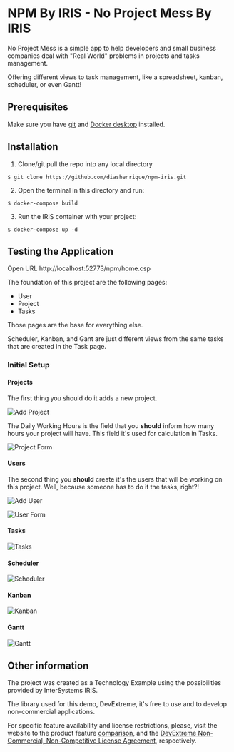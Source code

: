 # NPM By IRIS - No Project Mess By IRIS

No Project Mess is a simple app to help developers and small business companies deal with "Real World" problems in projects and tasks management.

Offering different views to task management, like a spreadsheet, kanban, scheduler, or even Gantt!

## Prerequisites
Make sure you have [git](https://git-scm.com/book/en/v2/Getting-Started-Installing-Git) and [Docker desktop](https://www.docker.com/products/docker-desktop) installed.

## Installation

1. Clone/git pull the repo into any local directory

```
$ git clone https://github.com/diashenrique/npm-iris.git
```

2. Open the terminal in this directory and run:

```
$ docker-compose build
```

3. Run the IRIS container with your project:

```
$ docker-compose up -d
```

## Testing the Application

Open URL http://localhost:52773/npm/home.csp

The foundation of this project are the following pages:

- User
- Project
- Tasks

Those pages are the base for everything else.

Scheduler, Kanban, and Gant are just different views from the same tasks that are created in the Task page.

### Initial Setup

#### Projects

The first thing you should do it adds a new project.

![Add Project](https://raw.githubusercontent.com/diashenrique/npm-iris/master/images/addProject.png)

The Daily Working Hours is the field that you **should** inform how many hours your project will have. This field it's used for calculation in Tasks.

![Project Form](https://raw.githubusercontent.com/diashenrique/npm-iris/master/images/projectForm.png)

#### Users

The second thing you **should** create it's the users that will be working on this project. Well, because someone has to do it the tasks, right?!

![Add User](https://raw.githubusercontent.com/diashenrique/npm-iris/master/images/addUser.png)

![User Form](https://raw.githubusercontent.com/diashenrique/npm-iris/master/images/userForm.png)

#### Tasks

![Tasks](https://raw.githubusercontent.com/diashenrique/npm-iris/master/images/tasks.png)

#### Scheduler

![Scheduler](https://raw.githubusercontent.com/diashenrique/npm-iris/master/images/scheduler.png)

#### Kanban

![Kanban](https://raw.githubusercontent.com/diashenrique/npm-iris/master/images/kanban.png)

#### Gantt

![Gantt](https://raw.githubusercontent.com/diashenrique/npm-iris/master/images/gantt.png)

## Other information

The project was created as a Technology Example using the possibilities provided by InterSystems IRIS.

The library used for this demo, DevExtreme, it's free to use and to develop non-commercial applications.

For specific feature availability and license restrictions, please, visit the website to the product feature [comparison](https://js.devexpress.com/Buy/), and the [DevExtreme Non-Commercial, Non-Competitive License Agreement](https://js.devexpress.com/EULAs/DevExtremeNonCommercial/), respectively.
